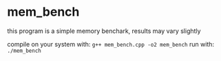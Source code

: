 # mem_bench
this program is a simple memory benchark, 
results may vary slightly

compile on your system with:
```g++ mem_bench.cpp -o2 mem_bench```
run with:
```./mem_bench```
